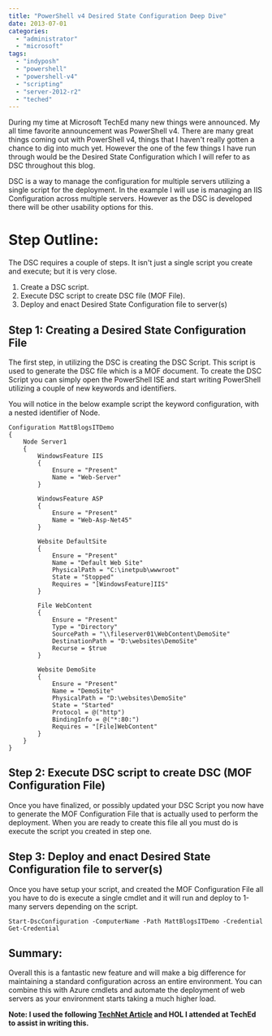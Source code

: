```yaml
---
title: "PowerShell v4 Desired State Configuration Deep Dive"
date: 2013-07-01
categories: 
  - "administrator"
  - "microsoft"
tags: 
  - "indyposh"
  - "powershell"
  - "powershell-v4"
  - "scripting"
  - "server-2012-r2"
  - "teched"
---
```


During my time at Microsoft TechEd many new things were announced. My all time favorite announcement was PowerShell v4. There are many great things coming out with PowerShell v4, things that I haven't really gotten a chance to dig into much yet. However the one of the few things I have run through would be the Desired State Configuration which I will refer to as DSC throughout this blog.

DSC is a way to manage the configuration for multiple servers utilizing a single script for the deployment. In the example I will use is managing an IIS Configuration across multiple servers. However as the DSC is developed there will be other usability options for this.<!--more-->

# Step Outline:

The DSC requires a couple of steps. It isn't just a single script you create and execute; but it is very close.

1. Create a DSC script.
2. Execute DSC script to create DSC file (MOF File).
3. Deploy and enact Desired State Configuration file to server(s)

## Step 1: Creating a Desired State Configuration File

The first step, in utilizing the DSC is creating the DSC Script. This script is used to generate the DSC file which is a MOF document. To create the DSC Script you can simply open the PowerShell ISE and start writing PowerShell utilizing a couple of new keywords and identifiers.

You will notice in the below example script the keyword configuration, with a nested identifier of Node.

```
Configuration MattBlogsITDemo
{
    Node Server1
    {
        WindowsFeature IIS
        {
            Ensure = "Present"
            Name = "Web-Server"
        }

        WindowsFeature ASP
        {
            Ensure = "Present"
            Name = "Web-Asp-Net45"
        }

        Website DefaultSite
        {
            Ensure = "Present"
            Name = "Default Web Site"
            PhysicalPath = "C:\inetpub\wwwroot"
            State = "Stopped"
            Requires = "[WindowsFeature]IIS"
        }

        File WebContent
        {
            Ensure = "Present"
            Type = "Directory"
            SourcePath = "\\fileserver01\WebContent\DemoSite"
            DestinationPath = "D:\websites\DemoSite"
            Recurse = $true
        }

        Website DemoSite
        {
            Ensure = "Present"
            Name = "DemoSite"
            PhysicalPath = "D:\websites\DemoSite"
            State = "Started"
            Protocol = @("http")
            BindingInfo = @("*:80:")
            Requires = "[File]WebContent"
        }
    }
}
```

## Step 2: Execute DSC script to create DSC (MOF Configuration File)

Once you have finalized, or possibly updated your DSC Script you now have to generate the MOF Configuration File that is actually used to perform the deployment. When you are ready to create this file all you must do is execute the script you created in step one.

## Step 3: Deploy and enact Desired State Configuration file to server(s)

Once you have setup your script, and created the MOF Configuration File all you have to do is execute a single cmdlet and it will run and deploy to 1-many servers depending on the script.

```
Start-DscConfiguration -ComputerName -Path MattBlogsITDemo -Credential Get-Credential
```

## Summary:

Overall this is a fantastic new feature and will make a big difference for maintaining a standard configuration across an entire environment. You can combine this with Azure cmdlets and automate the deployment of web servers as your environment starts taking a much higher load.

**Note: I used the following [TechNet Article](http://technet.microsoft.com/en-us/library/dn249918.aspx) and HOL I attended at TechEd to assist in writing this.**
